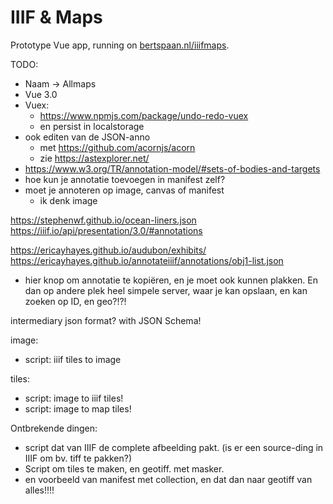 # IIIF & Maps

Prototype Vue app, running on [bertspaan.nl/iiifmaps](https://bertspaan.nl/iiifmaps/).

TODO:

- Naam -> Allmaps
- Vue 3.0
- Vuex:
  - https://www.npmjs.com/package/undo-redo-vuex
  - en persist in localstorage
- ook editen van de JSON-anno
  - met https://github.com/acornjs/acorn
  - zie https://astexplorer.net/
- https://www.w3.org/TR/annotation-model/#sets-of-bodies-and-targets
- hoe kun je annotatie toevoegen in manifest zelf?
- moet je annoteren op image, canvas of manifest
  - ik denk image

https://stephenwf.github.io/ocean-liners.json
https://iiif.io/api/presentation/3.0/#annotations

https://ericayhayes.github.io/audubon/exhibits/
https://ericayhayes.github.io/annotateiiif/annotations/obj1-list.json



- hier knop om annotatie te kopiëren, en je moet ook kunnen plakken. En dan op andere plek heel simpele server, waar je kan opslaan, en kan zoeken op ID, en geo?!?!



intermediary json format? with JSON Schema!

image:
  - script: iiif tiles to image

tiles:
  - script: image to iiif tiles!
  - script: image to map tiles!

Ontbrekende dingen:
- script dat van IIIF de complete afbeelding pakt. (is er een source-ding in IIIF om bv. tiff te pakken?)
- Script om tiles te maken, en geotiff. met masker.
- en voorbeeld van manifest met collection, en dat dan naar geotiff van alles!!!!

